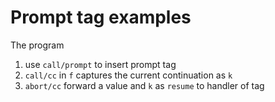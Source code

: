 # Prompt tag examples

The program
1. use `call/prompt` to insert prompt tag
2. `call/cc` in `f` captures the current continuation as `k`
3. `abort/cc` forward a value and `k` as `resume` to handler of tag
